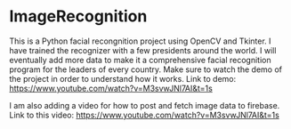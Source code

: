 # ImageRecognition

This is a Python facial recongnition project using OpenCV and Tkinter. I have trained the recognizer with a few presidents around the world. I will eventually add more data to make it a comprehensive facial recognition program for the leaders of every country. Make sure to watch the demo of the project in order to 
understand how it works. Link to demo: https://www.youtube.com/watch?v=M3svwJNl7AI&t=1s


I am also adding a video for how to post and fetch image data to firebase. Link to this video: https://www.youtube.com/watch?v=M3svwJNl7AI&t=1s
